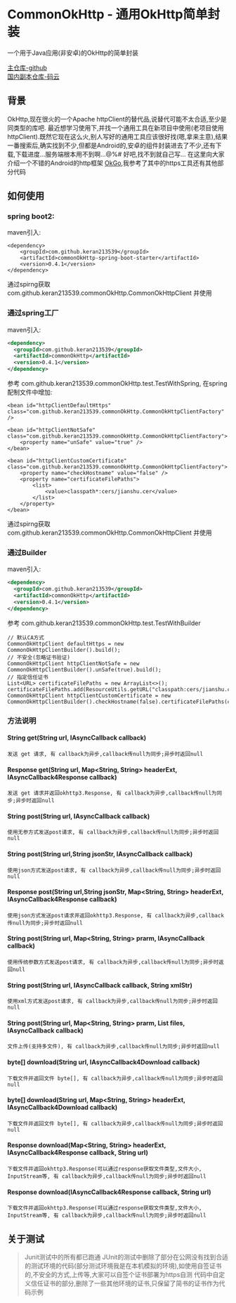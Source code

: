 ﻿# CommonOkHttp - 通用OkHttp简单封装

一个用于Java应用(非安卓)的OkHttp的简单封装

[主仓库-github](https://github.com/KeRan213539/CommonOkHttp)  
[国内副本仓库-码云](https://gitee.com/213539/CommonOkHttp)


## 背景

OkHttp,现在很火的一个Apache httpClient的替代品,说替代可能不太合适,至少是同类型的库吧.
最近想学习使用下,并找一个通用工具在新项目中使用(老项目使用httpClient).既然它现在这么火,别人写好的通用工具应该很好找(嗯,拿来主意),结果一番搜索后,确实找到不少,但都是Android的,安卓的组件封装进去了不少,还有下载,下载进度...服务端根本用不到啊...@%#$%#$ 好吧,找不到就自己写...
在这里向大家介绍一个不错的Android的http框架 [OkGo](https://github.com/jeasonlzy/okhttp-OkGo),我参考了其中的https工具还有其他部分代码

## 如何使用

### spring boot2:

maven引入:

```
<dependency>
	<groupId>com.github.keran213539</groupId>
	<artifactId>commonOkHttp-spring-boot-starter</artifactId>
	<version>0.4.1</version>
</dependency>
```

通过spirng获取 com.github.keran213539.commonOkHttp.CommonOkHttpClient 并使用

### 通过spring工厂

maven引入:

```xml
<dependency>
  <groupId>com.github.keran213539</groupId>
  <artifactId>commonOkHttp</artifactId>
  <version>0.4.1</version>
</dependency>
```

参考 com.github.keran213539.commonOkHttp.test.TestWithSpring, 在spring 配制文件中增加:


	<bean id="httpClientDefaultHttps" class="com.github.keran213539.commonOkHttp.CommonOkHttpClientFactory" />
	
	<bean id="httpClientNotSafe" class="com.github.keran213539.commonOkHttp.CommonOkHttpClientFactory">
		<property name="unSafe" value="true" />
	</bean>
	
	<bean id="httpClientCustomCertificate" class="com.github.keran213539.commonOkHttp.CommonOkHttpClientFactory">
		<property name="checkHostname" value="false" />
		<property name="certificateFilePaths">
			<list>
				<value>classpath*:cers/jianshu.cer</value>
			</list>
		</property>
	</bean>

通过spirng获取 com.github.keran213539.commonOkHttp.CommonOkHttpClient 并使用

### 通过Builder
maven引入:

```xml
<dependency>
  <groupId>com.github.keran213539</groupId>
  <artifactId>commonOkHttp</artifactId>
  <version>0.4.1</version>
</dependency>
```

参考 com.github.keran213539.commonOkHttp.test.TestWithBuilder

	// 默认CA方式
	CommonOkHttpClient defaultHttps = new CommonOkHttpClientBuilder().build();
	// 不安全(忽略证书验证)
	CommonOkHttpClient httpClientNotSafe = new CommonOkHttpClientBuilder().unSafe(true).build();
	// 指定信任证书
	List<URL> certificateFilePaths = new ArrayList<>();
	certificateFilePaths.add(ResourceUtils.getURL("classpath:cers/jianshu.cer"));
	CommonOkHttpClient httpClientCustomCertificate = new CommonOkHttpClientBuilder().checkHostname(false).certificateFilePaths(certificateFilePaths).build();

### 方法说明

#### String get(String url, IAsyncCallback callback)

	发送 get 请求, 有 callback为异步,callback传null为同步;异步时返回null

#### Response get(String url, Map<String, String> headerExt, IAsyncCallback4Response callback)

```
发送 get 请求并返回okhttp3.Response, 有 callback为异步,callback传null为同步;异步时返回null
```

#### String post(String url, IAsyncCallback callback)

	使用无参方式发送post请求, 有 callback为异步,callback传null为同步;异步时返回null

#### String post(String url,String jsonStr, IAsyncCallback callback)
	使用json方式发送post请求, 有 callback为异步,callback传null为同步;异步时返回null

#### Response post(String url,String jsonStr, Map<String, String> headerExt, IAsyncCallback4Response callback)

```
使用json方式发送post请求并返回okhttp3.Response, 有 callback为异步,callback传null为同步;异步时返回null
```



#### String post(String url, Map<String, String> prarm, IAsyncCallback callback)
	使用传统参数方式发送post请求, 有 callback为异步,callback传null为同步;异步时返回null

#### String post(String url, IAsyncCallback callback, String xmlStr)

```
使用xml方式发送post请求, 有 callback为异步,callback传null为同步;异步时返回null
```



#### String post(String url, Map<String, String> prarm, List<T> files, IAsyncCallback callback)

	文件上传(支持多文件), 有 callback为异步,callback传null为同步;异步时返回null

#### byte[] download(String url, IAsyncCallback4Download callback)

```
下载文件并返回文件 byte[], 有 callback为异步,callback传null为同步;异步时返回null
```

#### byte[] download(String url, Map<String, String> headerExt, IAsyncCallback4Download callback)

```
下载文件并返回文件 byte[], 有 callback为异步,callback传null为同步;异步时返回null
```

#### Response download(Map<String, String> headerExt, IAsyncCallback4Response callback, String url)

```
下载文件并返回okhttp3.Response(可以通过response获取文件类型,文件大小, InputStream等, 有 callback为异步,callback传null为同步;异步时返回null
```

#### Response download(IAsyncCallback4Response callback, String url)

```
下载文件并返回okhttp3.Response(可以通过response获取文件类型,文件大小, InputStream等, 有 callback为异步,callback传null为同步;异步时返回null
```



## 关于测试

> Junit测试中的所有都已跑通
> JUnit的测试中删除了部分在公网没有找到合适的测试环境的代码(部分测试环境我是在本机模拟的环境),如使用自签证书的,不安全的方式,上传等,大家可以自签个证书部署为https自测
> 代码中自定义信任证书的部分,删除了一些其他环境的证书,只保留了简书的证书作为代码示例
